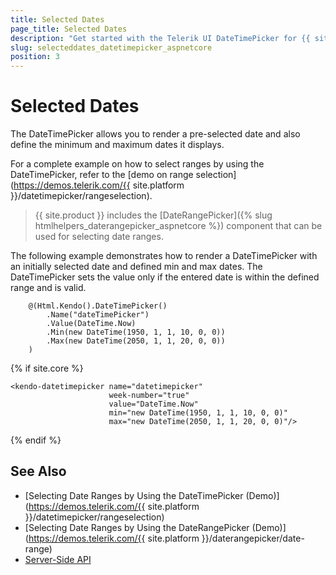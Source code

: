 ```yaml
---
title: Selected Dates
page_title: Selected Dates
description: "Get started with the Telerik UI DateTimePicker for {{ site.framework }} and learn how to set the selected and the min and max values."
slug: selecteddates_datetimepicker_aspnetcore
position: 3
---
```


# Selected Dates

The DateTimePicker allows you to render a pre-selected date and also define the minimum and maximum dates it displays.

For a complete example on how to select ranges by using the DateTimePicker, refer to the [demo on range selection](https://demos.telerik.com/{{ site.platform }}/datetimepicker/rangeselection).

> {{ site.product }} includes the [DateRangePicker]({% slug htmlhelpers_daterangepicker_aspnetcore %}) component that can be used for selecting date ranges.

The following example demonstrates how to render a DateTimePicker with an initially selected date and defined min and max dates. The DateTimePicker sets the value only if the entered date is within the defined range and is valid.

```HtmlHelper
    @(Html.Kendo().DateTimePicker()
        .Name("dateTimePicker")
        .Value(DateTime.Now)
        .Min(new DateTime(1950, 1, 1, 10, 0, 0))
        .Max(new DateTime(2050, 1, 1, 20, 0, 0))
    )
```
{% if site.core %}
```TagHelper
<kendo-datetimepicker name="datetimepicker"
                      week-number="true"
                      value="DateTime.Now"
                      min="new DateTime(1950, 1, 1, 10, 0, 0)" 
                      max="new DateTime(2050, 1, 1, 20, 0, 0)"/>
```
{% endif %}

## See Also

* [Selecting Date Ranges by Using the DateTimePicker (Demo)](https://demos.telerik.com/{{ site.platform }}/datetimepicker/rangeselection)
* [Selecting Date Ranges by Using the DateRangePicker (Demo)](https://demos.telerik.com/{{ site.platform }}/daterangepicker/date-range)
* [Server-Side API](/api/datetimepicker)
